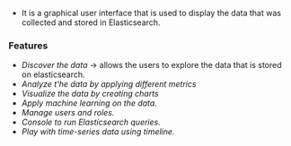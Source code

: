 - It is a graphical user interface that is used to display the data that was collected and stored in Elasticsearch.

### Features
- *Discover the data* -> allows the users to explore the data that is stored on elasticsearch.
-  *Analyze t'he data by applying different metrics* 
- *Visualize the data by creating charts*
- *Apply machine learning on the data.*
- *Manage users and roles.*
- *Console to run Elasticsearch queries.*
- *Play with time-series data using timeline.*